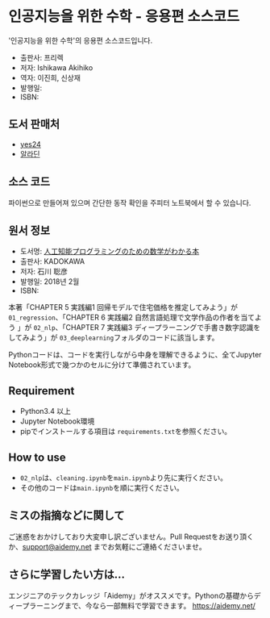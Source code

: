 
# 인공지능을 위한 수학 - 응용편 소스코드

'인공지능을 위한 수학'의 응용편 소스코드입니다.
* 출판사: 프리렉
* 저자: Ishikawa Akihiko
* 역자: 이진희, 신상재
* 발행일: 
* ISBN:

## 도서 판매처
* [yes24]()
* [알라딘]()

## 소스 코드 
파이썬으로 만들어져 있으며 간단한 동작 확인을 주피터 노트북에서 할 수 있습니다.

## 원서 정보
* 도서명: [人工知能プログラミングのための数学がわかる本](https://www.amazon.co.jp/dp/4046021969/)
* 출판사: KADOKAWA
* 저자: 石川 聡彦
* 발행일: 2018년 2월
* ISBN: 



本著「CHAPTER 5 実践編1 回帰モデルで住宅価格を推定してみよう」が `01_regression`、「CHAPTER 6 実践編2 自然言語処理で文学作品の作者を当てよう
」が `02_nlp`、「CHAPTER 7 実践編3 ディープラーニングで手書き数字認識をしてみよう」が `03_deeplearning`フォルダのコードに該当します。

Pythonコードは、コードを実行しながら中身を理解できるように、全てJupyter Notebook形式で幾つかのセルに分けて準備されています。

## Requirement
- Python3.4 以上
- Jupyter Notebook環境
- pipでインストールする項目は `requirements.txt`を参照ください。

## How to use
- `02_nlp`は、`cleaning.ipynb`を`main.ipynb`より先に実行ください。
- その他のコードは`main.ipynb`を順に実行ください。

## ミスの指摘などに関して
ご迷惑をおかけしており大変申し訳ございません。Pull Requestをお送り頂くか、support@aidemy.net までお気軽にご連絡くださいませ。

## さらに学習したい方は...
エンジニアのテックカレッジ「Aidemy」がオススメです。Pythonの基礎からディープラーニングまで、今なら一部無料で学習できます。
https://aidemy.net/
